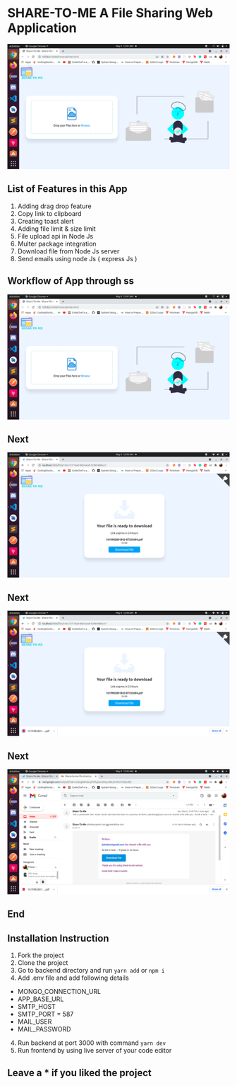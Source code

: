 # SHARE-TO-ME A File Sharing Web Application 

![index-page](indexpage.png)


## List of Features in this App

1. Adding drag drop feature
2. Copy link to clipboard
3. Creating toast alert
4. Adding file limit & size limit
5. File upload api in Node Js  
6. Multer package integration
7. Download file from Node Js server
8. Send emails using node Js ( express Js ) 


## Workflow of App through ss 

![index-page](indexpage.png)

## Next

![2nd-page](2ndpage.png)

## Next

![3rd-page](3rdpage.png)

## Next

![mailss](mailss.png)

## End

## Installation Instruction

1. Fork the project
2. Clone the project
3. Go to backend directory and run `yarn add` or `npm i`
4. Add .env file and add following details
- MONGO_CONNECTION_URL
- APP_BASE_URL
- SMTP_HOST
- SMTP_PORT = 587
- MAIL_USER 
- MAIL_PASSWORD
4. Run backend at port 3000 with command `yarn dev`
5. Run frontend by using live server of your code editor



## Leave a * if you liked the project



